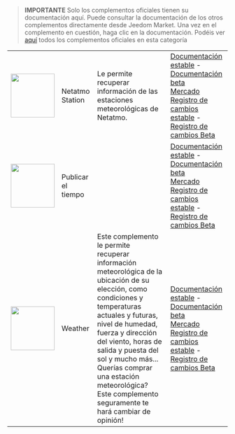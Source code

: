 
>**IMPORTANTE**
>Solo los complementos oficiales tienen su documentación aquí. Puede consultar la documentación de los otros complementos directamente desde Jeedom Market. Una vez en el complemento en cuestión, haga clic en la documentación.
>Podéis ver [aquí](https://market.jeedom.com/index.php?v=d&p=market&type=plugin&categorie=weather) todos los complementos oficiales en esta categoría


| | | | |
|--- | --- | --- | ---|
|<img src="netatmoWeather/netatmoWeather_icon.png" class="pluginLogo" width="100" />|Netatmo Station|Le permite recuperar información de las estaciones meteorológicas de Netatmo.|[Documentación estable](netatmoWeather/index.md) - [Documentación beta](netatmoWeather/beta/index.md)<br/>[Mercado](https://market.jeedom.com/index.php?v=d&p=market_display&id=133)<br/>[Registro de cambios estable](netatmoWeather/changelog.md) - [Registro de cambios Beta](netatmoWeather/beta/changelog.md)|
|<img src="publiemeteo/publiemeteo_icon.png" class="pluginLogo" width="100" />|Publicar el tiempo||[Documentación estable](publiemeteo/index.md) - [Documentación beta](publiemeteo/beta/index.md)<br/>[Mercado](https://market.jeedom.com/index.php?v=d&p=market_display&id=2318)<br/>[Registro de cambios estable](publiemeteo/changelog.md) - [Registro de cambios Beta](publiemeteo/beta/changelog.md)|
|<img src="weather/weather_icon.png" class="pluginLogo" width="100" />|Weather|Este complemento le permite recuperar información meteorológica de la ubicación de su elección, como condiciones y temperaturas actuales y futuras, nivel de humedad, fuerza y dirección del viento, horas de salida y puesta del sol y mucho más... Querías comprar una estación meteorológica? Este complemento seguramente te hará cambiar de opinión!|[Documentación estable](weather/index.md) - [Documentación beta](weather/beta/index.md)<br/>[Mercado](https://market.jeedom.com/index.php?v=d&p=market_display&id=7)<br/>[Registro de cambios estable](weather/changelog.md) - [Registro de cambios Beta](weather/beta/changelog.md)|
